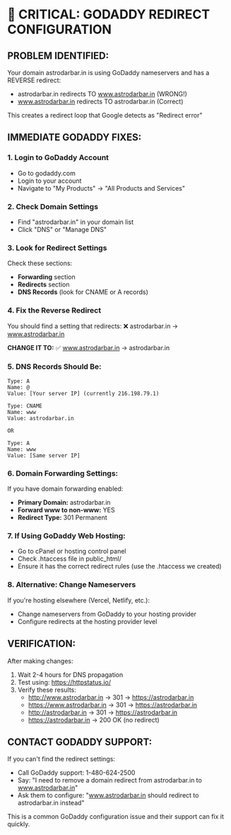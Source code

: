 # 🚨 CRITICAL: GODADDY REDIRECT CONFIGURATION

## PROBLEM IDENTIFIED:
Your domain astrodarbar.in is using GoDaddy nameservers and has a REVERSE redirect:
- astrodarbar.in redirects TO www.astrodarbar.in (WRONG!)
- www.astrodarbar.in redirects TO astrodarbar.in (Correct)

This creates a redirect loop that Google detects as "Redirect error"

## IMMEDIATE GODADDY FIXES:

### 1. Login to GoDaddy Account
- Go to godaddy.com
- Login to your account
- Navigate to "My Products" → "All Products and Services"

### 2. Check Domain Settings
- Find "astrodarbar.in" in your domain list
- Click "DNS" or "Manage DNS"

### 3. Look for Redirect Settings
Check these sections:
- **Forwarding** section
- **Redirects** section  
- **DNS Records** (look for CNAME or A records)

### 4. Fix the Reverse Redirect
You should find a setting that redirects:
❌ astrodarbar.in → www.astrodarbar.in

**CHANGE IT TO:**
✅ www.astrodarbar.in → astrodarbar.in

### 5. DNS Records Should Be:
```
Type: A
Name: @
Value: [Your server IP] (currently 216.198.79.1)

Type: CNAME
Name: www  
Value: astrodarbar.in

OR

Type: A
Name: www
Value: [Same server IP]
```

### 6. Domain Forwarding Settings:
If you have domain forwarding enabled:
- **Primary Domain:** astrodarbar.in
- **Forward www to non-www:** YES
- **Redirect Type:** 301 Permanent

### 7. If Using GoDaddy Web Hosting:
- Go to cPanel or hosting control panel
- Check .htaccess file in public_html/
- Ensure it has the correct redirect rules (use the .htaccess we created)

### 8. Alternative: Change Nameservers
If you're hosting elsewhere (Vercel, Netlify, etc.):
- Change nameservers from GoDaddy to your hosting provider
- Configure redirects at the hosting provider level

## VERIFICATION:
After making changes:
1. Wait 2-4 hours for DNS propagation
2. Test using: https://httpstatus.io/
3. Verify these results:
   - http://www.astrodarbar.in → 301 → https://astrodarbar.in
   - https://www.astrodarbar.in → 301 → https://astrodarbar.in
   - http://astrodarbar.in → 301 → https://astrodarbar.in
   - https://astrodarbar.in → 200 OK (no redirect)

## CONTACT GODADDY SUPPORT:
If you can't find the redirect settings:
- Call GoDaddy support: 1-480-624-2500
- Say: "I need to remove a domain redirect from astrodarbar.in to www.astrodarbar.in"
- Ask them to configure: "www.astrodarbar.in should redirect to astrodarbar.in instead"

This is a common GoDaddy configuration issue and their support can fix it quickly.
